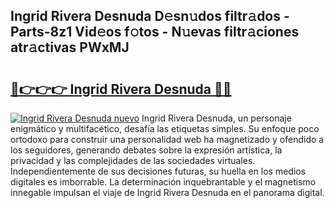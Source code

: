 ## Ingrid Rivera Desnuda D𝚎sn𝚞dos filtr𝚊dos - Parts-8z1 Vid𝚎os f𝚘tos - N𝚞evas filtr𝚊ciones atr𝚊ctivas PWxMJ

# <h2><a href="http://mb0d5pa.tromn.icu/?c=Ingrid+Rivera+Desnuda">🔗👉👉👉 Ingrid Rivera Desnuda 🔗🔗</a></h2>

[![Ingrid Rivera Desnuda nuevo](https://i.imgur.com/pEAQMta.gif)](http://mb0d5pa.tromn.icu/?c=Ingrid+Rivera+Desnuda)
Ingrid Rivera Desnuda, un personaje enigmático y multifacético, desafía las etiquetas simples. Su enfoque poco ortodoxo para construir una personalidad web ha magnetizado y ofendido a los seguidores, generando debates sobre la expresión artística, la privacidad y las complejidades de las sociedades virtuales. Independientemente de sus decisiones futuras, su huella en los medios digitales es imborrable. La determinación inquebrantable y el magnetismo innegable impulsan el viaje de Ingrid Rivera Desnuda en el panorama digital.
